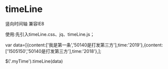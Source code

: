 # timeLine
竖向时间轴 兼容IE8 

使用:先引入timeLine.css、jq、timeLine.js；


<div class="myTime"></div>

var data=[{content:['我是第一条','50140是打发第三方'],time:'2019'},{content:['1505150','50140是打发第三方'],time:'2018'},];


$('.myTime').timeLine(data)

